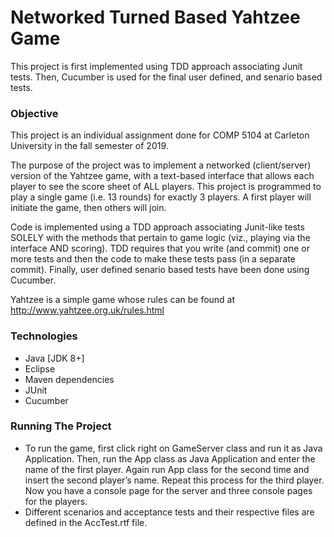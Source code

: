 # Networked Turned Based Yahtzee Game
This project is first implemented using TDD approach associating Junit tests. Then, Cucumber is used for the final user defined, and senario based tests.

###  Objective
This project is an individual assignment done for COMP 5104 at Carleton University in the fall semester of 2019.


The purpose of the project was to implement a networked (client/server) version of the Yahtzee game, with a text-based interface that allows each player to see the score sheet of ALL players. This project is programmed to play a single game (i.e. 13 rounds) for exactly 3 players. A first player will initiate the game, then others will join.

Code is implemented using a TDD approach associating Junit-like tests SOLELY with the methods that pertain to game logic (viz., playing via the interface AND scoring).
TDD requires that you write (and commit) one or more tests and then the code to make these tests pass (in a separate commit). 
Finally, user defined senario based tests have been done using Cucumber.

Yahtzee is a simple game whose rules can be found at http://www.yahtzee.org.uk/rules.html


### Technologies
* Java [JDK 8+]
* Eclipse
* Maven dependencies
* JUnit
* Cucumber

### Running The Project
* To run the game, first click right on GameServer class and run it as Java Application. Then, run the App class as Java Application and enter the name of the first player. Again run App class for the second time and insert the second player’s name. Repeat this process for the third player. Now you have a console page for the server and three console pages for the players.
* Different scenarios and acceptance tests and their respective files are defined in the AccTest.rtf file.
